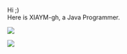 Hi ;)  
Here is XIAYM-gh, a Java Programmer.  


![](https://github-readme-stats.vercel.app/api?username=XIAYM-gh&show_icons=true)

![](https://github-readme-stats.vercel.app/api/top-langs/?username=XIAYM-gh&layout=compact)
